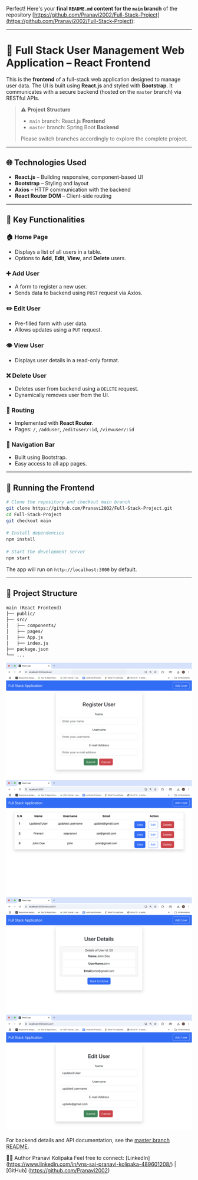 Perfect! Here's your **final `README.md` content for the `main` branch** of the repository [https://github.com/Pranavi2002/Full-Stack-Project](https://github.com/Pranavi2002/Full-Stack-Project):

---

# 👤 Full Stack User Management Web Application – React Frontend

This is the **frontend** of a full-stack web application designed to manage user data. The UI is built using **React.js** and styled with **Bootstrap**. It communicates with a secure backend (hosted on the `master` branch) via RESTful APIs.

> ⚠️ **Project Structure**
>
> * `main` branch: React.js **Frontend**
> * `master` branch: Spring Boot **Backend**
>
> Please switch branches accordingly to explore the complete project.

---

## 🌐 Technologies Used

* **React.js** – Building responsive, component-based UI
* **Bootstrap** – Styling and layout
* **Axios** – HTTP communication with the backend
* **React Router DOM** – Client-side routing

---

## 🔧 Key Functionalities

### 🏠 Home Page

* Displays a list of all users in a table.
* Options to **Add**, **Edit**, **View**, and **Delete** users.

### ➕ Add User

* A form to register a new user.
* Sends data to backend using `POST` request via Axios.

### ✏️ Edit User

* Pre-filled form with user data.
* Allows updates using a `PUT` request.

### 👁️ View User

* Displays user details in a read-only format.

### ❌ Delete User

* Deletes user from backend using a `DELETE` request.
* Dynamically removes user from the UI.

### 🔁 Routing

* Implemented with **React Router**.
* Pages: `/`, `/adduser`, `/edituser/:id`, `/viewuser/:id`

### 🧭 Navigation Bar

* Built using Bootstrap.
* Easy access to all app pages.

---

## 🏁 Running the Frontend

```bash
# Clone the repository and checkout main branch
git clone https://github.com/Pranavi2002/Full-Stack-Project.git
cd Full-Stack-Project
git checkout main

# Install dependencies
npm install

# Start the development server
npm start
```

The app will run on `http://localhost:3000` by default.

---

## 📂 Project Structure

```plaintext
main (React Frontend)
├── public/
├── src/
│   ├── components/
│   ├── pages/
│   ├── App.js
│   ├── index.js
├── package.json
└── ...
```

![Add User](screenshots/adduser.png)
![Home](screenshots/home.png)
![View User](screenshots/viewuser.png)
![Edit User](screenshots/edituser.png)

For backend details and API documentation, see the [master branch README](https://github.com/Pranavi2002/Full-Stack-Project/blob/master/README.md).

👩‍💻 Author
Pranavi Kolipaka
Feel free to connect: [LinkedIn] (https://www.linkedin.com/in/vns-sai-pranavi-kolipaka-489601208/) | [GitHub] (https://github.com/Pranavi2002)